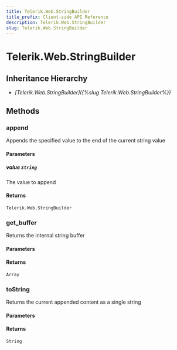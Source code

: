 ```yaml
---
title: Telerik.Web.StringBuilder
title_prefix: Client-side API Reference
description: Telerik.Web.StringBuilder
slug: Telerik.Web.StringBuilder
---
```


# Telerik.Web.StringBuilder  

## Inheritance Hierarchy

* *[Telerik.Web.StringBuilder]({%slug Telerik.Web.StringBuilder%})*


## Methods

###  append

Appends the specified value to the end of the current string value

#### Parameters

##### value `String`

The value to append

#### Returns

`Telerik.Web.StringBuilder` 

### get_buffer

Returns the internal string buffer

#### Parameters

#### Returns

`Array` 

### toString

Returns the current appended content as a single string

#### Parameters

#### Returns

`String` 




